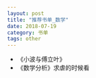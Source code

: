 ```yaml
---
layout: post
title: "推荐书单_数学"
date: 2018-07-19
category: 书单
tags: other
---
```


+ 《小波与傅立叶》  
+ 《数学分析》求虐的时候看  
